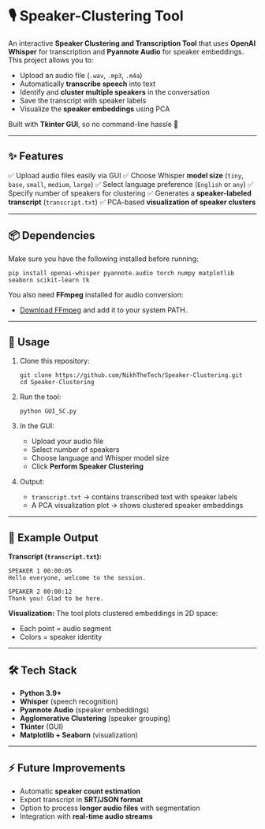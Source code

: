 # 🎙️ Speaker-Clustering Tool

An interactive **Speaker Clustering and Transcription Tool** that uses **OpenAI Whisper** for transcription and **Pyannote Audio** for speaker embeddings. This project allows you to:

* Upload an audio file (`.wav`, `.mp3`, `.m4a`)
* Automatically **transcribe speech** into text
* Identify and **cluster multiple speakers** in the conversation
* Save the transcript with speaker labels
* Visualize the **speaker embeddings** using PCA

Built with **Tkinter GUI**, so no command-line hassle 🚀

---

## ✨ Features

✅ Upload audio files easily via GUI
✅ Choose Whisper **model size** (`tiny`, `base`, `small`, `medium`, `large`)
✅ Select language preference (`English` or `any`)
✅ Specify number of speakers for clustering
✅ Generates a **speaker-labeled transcript** (`transcript.txt`)
✅ PCA-based **visualization of speaker clusters**

---

## 📦 Dependencies

Make sure you have the following installed before running:

```
pip install openai-whisper pyannote.audio torch numpy matplotlib seaborn scikit-learn tk
```

You also need **FFmpeg** installed for audio conversion:

* [Download FFmpeg](https://ffmpeg.org/download.html) and add it to your system PATH.

---

## 🚀 Usage

1. Clone this repository:

   ```
   git clone https://github.com/NikhTheTech/Speaker-Clustering.git
   cd Speaker-Clustering
   ```

2. Run the tool:

   ```
   python GUI_SC.py
   ```

3. In the GUI:

   * Upload your audio file
   * Select number of speakers
   * Choose language and Whisper model size
   * Click **Perform Speaker Clustering**

4. Output:

   * `transcript.txt` → contains transcribed text with speaker labels
   * A PCA visualization plot → shows clustered speaker embeddings

---

## 📂 Example Output

**Transcript (`transcript.txt`):**

```
SPEAKER 1 00:00:05
Hello everyone, welcome to the session.

SPEAKER 2 00:00:12
Thank you! Glad to be here.
```

**Visualization:**
The tool plots clustered embeddings in 2D space:

* Each point = audio segment
* Colors = speaker identity

---

## 🛠️ Tech Stack

* **Python 3.9+**
* **Whisper** (speech recognition)
* **Pyannote Audio** (speaker embeddings)
* **Agglomerative Clustering** (speaker grouping)
* **Tkinter** (GUI)
* **Matplotlib + Seaborn** (visualization)

---

## ⚡ Future Improvements

* Automatic **speaker count estimation**
* Export transcript in **SRT/JSON format**
* Option to process **longer audio files** with segmentation
* Integration with **real-time audio streams**
